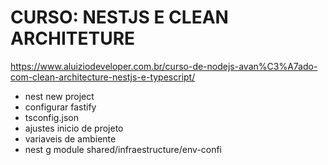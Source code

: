 # CURSO: NESTJS E CLEAN ARCHITETURE

https://www.aluiziodeveloper.com.br/curso-de-nodejs-avan%C3%A7ado-com-clean-architecture-nestjs-e-typescript/

- nest new project
- configurar fastify
- tsconfig.json
- ajustes inicio de projeto
- variaveis de ambiente
- nest g module shared/infraestructure/env-confi
